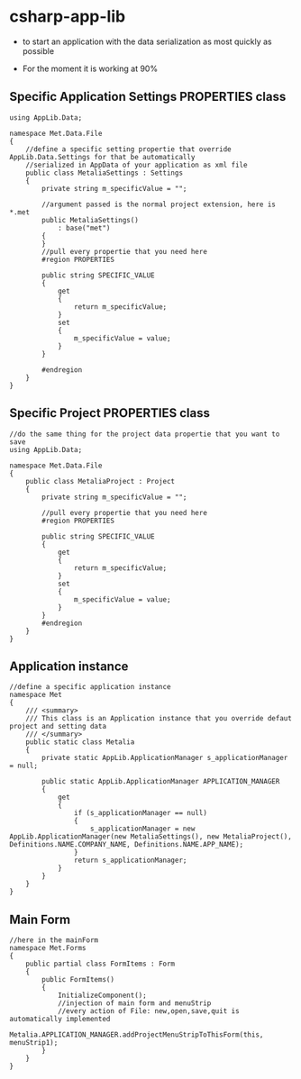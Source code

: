 # csharp-app-lib
* to start an application with the data serialization as most quickly as possible

* For the moment it is working at 90%

## Specific Application Settings PROPERTIES class
    using AppLib.Data;
    
    namespace Met.Data.File
    {
        //define a specific setting propertie that override AppLib.Data.Settings for that be automatically
        //serialized in AppData of your application as xml file
        public class MetaliaSettings : Settings
        {
            private string m_specificValue = "";
            
            //argument passed is the normal project extension, here is *.met
            public MetaliaSettings()
                : base("met")
            {
            }
            //pull every propertie that you need here
            #region PROPERTIES
    
            public string SPECIFIC_VALUE
            {
                get
                {
                    return m_specificValue;
                }
                set
                {
                    m_specificValue = value;
                }
            }
    
            #endregion
        }
    }
## Specific Project PROPERTIES class
    //do the same thing for the project data propertie that you want to save
    using AppLib.Data;
    
    namespace Met.Data.File
    {
        public class MetaliaProject : Project
        {
            private string m_specificValue = "";
            
            //pull every propertie that you need here
            #region PROPERTIES
    
            public string SPECIFIC_VALUE
            {
                get
                {
                    return m_specificValue;
                }
                set
                {
                    m_specificValue = value;
                }
            }
            #endregion
        }
    }
## Application instance
    //define a specific application instance
    namespace Met
    {
        /// <summary>
        /// This class is an Application instance that you override defaut project and setting data
        /// </summary>
        public static class Metalia
        {
            private static AppLib.ApplicationManager s_applicationManager = null;
            
            public static AppLib.ApplicationManager APPLICATION_MANAGER
            {
                get
                {
                    if (s_applicationManager == null)
                    {
                        s_applicationManager = new AppLib.ApplicationManager(new MetaliaSettings(), new MetaliaProject(), Definitions.NAME.COMPANY_NAME, Definitions.NAME.APP_NAME);
                    }
                    return s_applicationManager;
                }
            }
        }
    }
## Main Form    
    //here in the mainForm
    namespace Met.Forms
    {
        public partial class FormItems : Form
        {
            public FormItems()
            {
                InitializeComponent();
                //injection of main form and menuStrip
                //every action of File: new,open,save,quit is automatically implemented
                Metalia.APPLICATION_MANAGER.addProjectMenuStripToThisForm(this, menuStrip1);
            }
        }
    }
